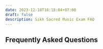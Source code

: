 ```yaml
---
date: 2023-12-18T18:18:04+07:00
draft: false
description: Sikh Sacred Music Exam FAQ
---
```


<div class="mx-auto max-w-7xl px-6 lg:px-8">
  <div class="mx-auto max-w-2xl ">
    <h2 class="text-3xl font-bold tracking-tight text-white sm:text-4xl">Frequently Asked Questions</h2>
    <p class="mt-6 text-lg leading-8 text-gray-300">
    </p>
  </div>
</div>
